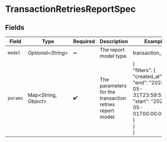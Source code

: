 # TransactionRetriesReportSpec


## Fields

| Field                                                                                               | Type                                                                                                | Required                                                                                            | Description                                                                                         | Example                                                                                             |
| --------------------------------------------------------------------------------------------------- | --------------------------------------------------------------------------------------------------- | --------------------------------------------------------------------------------------------------- | --------------------------------------------------------------------------------------------------- | --------------------------------------------------------------------------------------------------- |
| `model`                                                                                             | *Optional\<String>*                                                                                 | :heavy_minus_sign:                                                                                  | The report model type.                                                                              | transaction_retries                                                                                 |
| `params`                                                                                            | Map\<String, *Object*>                                                                              | :heavy_check_mark:                                                                                  | The parameters for the transaction retries report model.                                            | {<br/>"filters": {<br/>"created_at": {<br/>"end": "2024-05-31T23:59:59Z",<br/>"start": "2024-05-01T00:00:00Z"<br/>}<br/>}<br/>} |